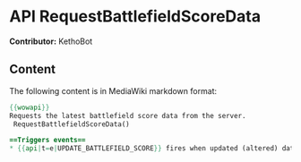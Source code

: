 # API RequestBattlefieldScoreData

**Contributor:** KethoBot

## Content

The following content is in MediaWiki markdown format:

```mediawiki
{{wowapi}}
Requests the latest battlefield score data from the server.
 RequestBattlefieldScoreData()

==Triggers events==
* {{api|t=e|UPDATE_BATTLEFIELD_SCORE}} fires when updated (altered) data is available.
```